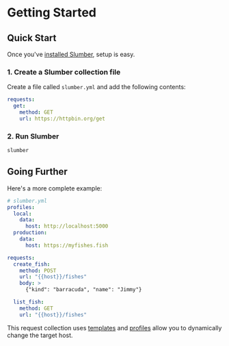 # Getting Started

## Quick Start

Once you've [installed Slumber](/artifacts), setup is easy.

### 1. Create a Slumber collection file

Create a file called `slumber.yml` and add the following contents:

```yaml
requests:
  get:
    method: GET
    url: https://httpbin.org/get
```

### 2. Run Slumber

```sh
slumber
```

## Going Further

Here's a more complete example:

```yaml
# slumber.yml
profiles:
  local:
    data:
      host: http://localhost:5000
  production:
    data:
      host: https://myfishes.fish

requests:
  create_fish:
    method: POST
    url: "{{host}}/fishes"
    body: >
      {"kind": "barracuda", "name": "Jimmy"}

  list_fish:
    method: GET
    url: "{{host}}/fishes"
```

This request collection uses [templates](./user_guide//templates.md) and [profiles](./api/profile.md) allow you to dynamically change the target host.
